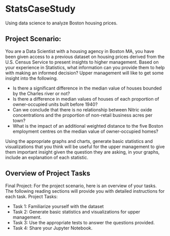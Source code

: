 # StatsCaseStudy
Using data science to analyze Boston housing prices.

## Project Scenario: 
You are a Data Scientist with a housing agency in Boston MA, you have been given access to a previous dataset on housing prices derived from the U.S. Census Service to present insights to higher management. Based on your experience in Statistics, what information can you provide them to help with making an informed decision? Upper management will like to get some insight into the following.

* Is there a significant difference in the median value of houses bounded by the Charles river or not?
* Is there a difference in median values of houses of each proportion of owner-occupied units built before 1940? 
* Can we conclude that there is no relationship between Nitric oxide concentrations and the proportion of non-retail business acres per town?
* What is the impact of an additional weighted distance to the five Boston employment centres on the median value of owner-occupied homes? 

Using the appropriate graphs and charts, generate basic statistics and visualizations that you think will be useful for the upper management to give them important insight given the question they are asking, in your graphs, include an explanation of each statistic.


## Overview of Project Tasks
Final Project: For the project scenario, here is an overview of your tasks. The following reading sections will provide you with detailed instructions for each task.
Project Tasks:
* Task 1: Familiarize yourself with the dataset
* Task 2: Generate basic statistics and visualizations for upper management.
* Task 3: Use the appropriate tests to answer the questions provided.
* Task 4: Share your Jupyter Notebook.
